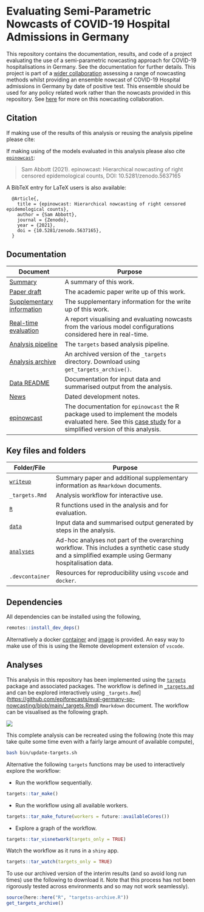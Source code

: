  # Evaluating Semi-Parametric Nowcasts of COVID-19 Hospital Admissions in Germany

This repository contains the documentation, results, and code of a project evaluating the use of a semi-parametric nowcasting approach for COVID-19 hospitalisations in Germany. See the documentation for further details. This project is part of a [wider collaboration](https://covid19nowcasthub.de) assessing a range of nowcasting methods whilst providing an ensemble nowcast of COVID-19 Hospital admissions in Germany by date of positive test. This ensemble should be used for any policy related work rather than the nowcasts provided in this repository. See [here](https://covid19nowcasthub.de) for more on this nowcasting collaboration.

## Citation

If making use of the results of this analysis or reusing the analysis pipeline please cite:


If making using of the models evaluated in this analysis please also cite [`epinowcast`](https://epiforecasts.io/epinowcast):

> Sam Abbott (2021). epinowcast: Hierarchical nowcasting of right censored epidemological counts, DOI: 10.5281/zenodo.5637165

A BibTeX entry for LaTeX users is also available:

```
  @Article{,
    title = {epinowcast: Hierarchical nowcasting of right censored epidemological counts},
    author = {Sam Abbott},
    journal = {Zenodo},
    year = {2021},
    doi = {10.5281/zenodo.5637165},
  }
```

## Documentation

Document | Purpose
---|---
[Summary](https://epiforecasts.io/eval-germany-sp-nowcasting/si.html) | A summary of this work.
[Paper draft](https://epiforecasts.io/eval-germany-sp-nowcasting/paper.pdf) | The academic paper write up of this work.
[Supplementary information](https://epiforecasts.io/eval-germany-sp-nowcasting/) | The supplementary information for the write up of this work.
[Real-time evaluation](https://epiforecasts.io/eval-germany-sp-nowcasting/real-time/) | A report visualising and evaluating nowcasts from the various model configurations considered here in real-time.
[Analysis pipeline](https://github.com/epiforecasts/eval-germany-sp-nowcasting/blob/main/_targets.md) | The `targets` based analysis pipeline.
[Analysis archive](https://github.com/epiforecasts/eval-germany-sp-nowcasting/releases/tag/latest) | An archived version of the `_targets` directory. Download using `get_targets_archive()`.
[Data README](https://github.com/epiforecasts/eval-germany-sp-nowcasting/blob/main/data/README.md) | Documentation for input data and summarised output from the analysis.
[News](https://github.com/epiforecasts/eval-germany-sp-nowcasting/blob/main/NEWS.md) | Dated development notes.
[epinowcast](https://epiforecasts.io/epinowcast/index.html) | The documentation for `epinowcast` the R package used to implement the models evaluated here. See this [case study](https://epiforecasts.io/epinowcast/articles/germany-age-stratified-nowcasting.html) for a simplified version of this analysis.

## Key files and folders

Folder/File | Purpose
---|---
[`writeup`](writeup/) | Summary paper and additional supplementary information as `Rmarkdown` documents.
`_targets.Rmd` | Analysis workflow for interactive use.
[`R`](R/) | R functions used in the analysis and for evaluation.
[`data`](data/) | Input data and summarised output generated by steps in the analysis.
[`analyses`](analyses/) | Ad-hoc analyses not part of the overarching workflow. This includes a synthetic case study and a simplified example using Germany hospitalisation data.
`.devcontainer` | Resources for reproducibility using `vscode` and `docker`.

## Dependencies

All dependencies can be installed using the following, 

```r
remotes::install_dev_deps()
```

Alternatively a docker [container](https://github.com/epiforecasts/eval-germany-sp-nowcasting/blob/main/.devcontainer/Dockerfile) and [image](https://github.com/epiforecasts/eval-germany-sp-nowcasting/pkgs/container/eval-germany-sp-nowcasting) is provided. An easy way to make use of this is using the Remote development extension of `vscode`.

## Analyses

This analysis in this repository has been implemented using the [`targets`](https://docs.ropensci.org/targets/) package and associated packages. The workflow is defined in [`_targets.md`](https://github.com/epiforecasts/eval-germany-sp-nowcasting/blob/main/_targets.md) and can be explored interactively using `_targets.Rmd`](https://github.com/epiforecasts/eval-germany-sp-nowcasting/blob/main/_targets.Rmd) `Rmarkdown` document. The workflow can be visualised as the following graph.

![](../figures/targets-graph.png)


This complete analysis can be recreated using the following (note this may take quite some time even with a fairly large amount of available compute),

```bash
bash bin/update-targets.sh
```

Alternative the following `targets` functions may be used to interactively explore the workflow:

- Run the workflow sequentially.

```r
targets::tar_make()
```


- Run the workflow using all available workers.

```r
targets::tar_make_future(workers = future::availableCores())
```

- Explore a graph of the workflow.

```r
targets::tar_visnetwork(targets_only = TRUE)
```

Watch the workflow as it runs in a `shiny` app.

```r
targets::tar_watch(targets_only = TRUE)
```

To use our archived version of the interim results (and so avoid long run times) use the following to download it. Note that this process has not been rigorously tested across environments and so may not work seamlessly).

```r
source(here::here("R", "targetss-archive.R"))
get_targets_archive()
```